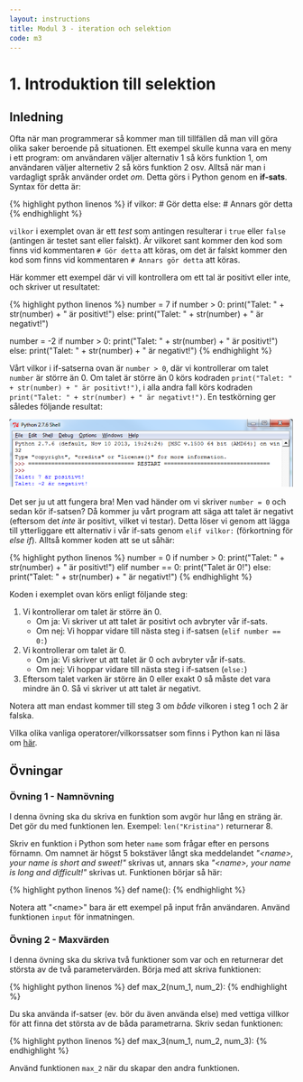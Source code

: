 ```yaml
---
layout: instructions
title: Modul 3 - iteration och selektion
code: m3
---
```


# 1. Introduktion till selektion

## Inledning

Ofta när man programmerar så kommer man till tillfällen då man vill göra olika saker beroende på situationen. Ett exempel skulle kunna vara en meny i ett program: om användaren väljer alternativ 1 så körs funktion 1, om användaren väljer alternetiv 2 så körs funktion 2 osv. Alltså när man i vardagligt språk använder ordet _om_. Detta görs i Python genom en __if-sats__. Syntax för detta är:

{% highlight python linenos %}
if vilkor:
    # Gör detta
else:
    # Annars gör detta
{% endhighlight %}

`vilkor` i exemplet ovan är ett _test_ som antingen resulterar i `true` eller `false` (antingen är testet sant eller falskt). Är vilkoret sant kommer den kod som finns vid kommentaren `# Gör detta` att köras, om det är falskt kommer den kod som finns vid kommentaren `# Annars gör detta` att köras.

Här kommer ett exempel där vi vill kontrollera om ett tal är positivt eller inte, och skriver ut resultatet:

{% highlight python linenos %}
number = 7
if number > 0:
    print("Talet: " + str(number) + " är positivt!")
else:
    print("Talet: " + str(number) + " är negativt!")

number = -2
if number > 0:
    print("Talet: " + str(number) + " är positivt!")
else:
    print("Talet: " + str(number) + " är negativt!")
{% endhighlight %}

Vårt vilkor i if-satserna ovan är `number > 0`, där vi kontrollerar om talet `number` är större än 0. Om talet är större än 0 körs kodraden `print("Talet: " + str(number) + " är positivt!")`, i alla andra fall körs kodraden `print("Talet: " + str(number) + " är negativt!")`. En testkörning ger således följande resultat:

![Idle](images/idle5.png)

Det ser ju ut att fungera bra! Men vad händer om vi skriver `number = 0` och sedan kör if-satsen? Då kommer ju vårt program att säga att talet är negativt (eftersom det _inte_ är positivt, vilket vi testar). Detta löser vi genom att lägga till ytterliggare ett alternativ i vår if-sats genom `elif vilkor:` (förkortning för _else if_). Alltså kommer koden att se ut såhär:

{% highlight python linenos %}
number = 0
if number > 0:
    print("Talet: " + str(number) + " är positivt!")
elif number == 0:
    print("Talet är 0!")
else:
    print("Talet: " + str(number) + " är negativt!")
{% endhighlight %}

Koden i exemplet ovan körs enligt följande steg:

1. Vi kontrollerar om talet är större än 0.
	- Om ja: Vi skriver ut att talet är positivt och avbryter vår if-sats.
	- Om nej: Vi hoppar vidare till nästa steg i if-satsen (`elif number == 0:`)
2. Vi kontrollerar om talet är 0.
	- Om ja: Vi skriver ut att talet är 0 och avbryter vår if-sats.
	- Om nej: Vi hoppar vidare till nästa steg i if-satsen (`else:`)
3. Eftersom talet varken är större än 0 eller exakt 0 så måste det vara mindre än 0. Så vi skriver ut att talet är negativt.

Notera att man endast kommer till steg 3 om _både_ vilkoren i steg 1 och 2 är falska.

Vilka olika vanliga operatorer/vilkorssatser som finns i Python kan ni läsa om [här](http://greenteapress.com/thinkpython2/html/thinkpython2006.html#sec56).

## Övningar

### Övning 1 - Namnövning

I denna övning ska du skriva en funktion som avgör hur lång en sträng är. Det gör du med funktionen len. Exempel: `len("Kristina")` returnerar 8.

Skriv en funktion i Python som heter `name` som frågar efter en persons förnamn. Om namnet är högst 5 bokstäver långt ska meddelandet _"&lt;name&gt;, your name is short and sweet!"_ skrivas ut, annars ska _"&lt;name&gt;, your name is long and difficult!"_ skrivas ut. Funktionen börjar så här:

{% highlight python linenos %}
def name():
{% endhighlight %}

Notera att "&lt;name&gt;" bara är ett exempel på input från användaren. Använd funktionen `input` för inmatningen.

### Övning 2 - Maxvärden

I denna övning ska du skriva två funktioner som var och en returnerar det största av de två parametervärden. Börja med att skriva funktionen:

{% highlight python linenos %}
def max_2(num_1, num_2):
{% endhighlight %}

Du ska använda if-satser (ev. bör du även använda else) med vettiga villkor för att finna det största av de båda parametrarna. Skriv sedan funktionen:

{% highlight python linenos %}
def max_3(num_1, num_2, num_3):
{% endhighlight %}

Använd funktionen `max_2` när du skapar den andra funktionen.

